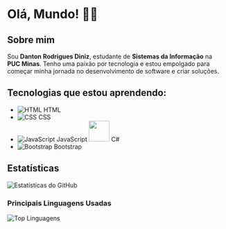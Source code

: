 # Olá, Mundo! 👨‍💻

## Sobre mim
Sou **Danton Rodrigues Diniz**, estudante de **Sistemas da Informação** na **PUC Minas**. Tenho uma paixão por tecnologia e estou empolgado para começar minha jornada no desenvolvimento de software e criar soluções.

## Tecnologias que estou aprendendo:

- ![HTML](https://img.icons8.com/color/48/000000/html-5.png) HTML
- ![CSS](https://img.icons8.com/color/48/000000/css3.png) CSS
- ![JavaScript](https://img.icons8.com/color/48/000000/javascript.png) JavaScript
<img src="https://res.cloudinary.com/dkgvbv1in/image/upload/v1749250831/imagem_2025-06-06_200021595_sa23bj.png" width="48" height="48"> C#
- ![Bootstrap](https://img.icons8.com/color/48/000000/bootstrap.png) Bootstrap

## Estatísticas

![Estatísticas do GitHub](https://github-readme-stats.vercel.app/api?username=dantz-code&show_icons=true&hide_title=true&count_private=true&hide=prs)

### Principais Linguagens Usadas
![Top Linguagens](https://github-readme-stats.vercel.app/api/top-langs/?username=dantz-code&layout=compact&hide_title=true)
